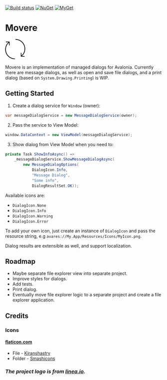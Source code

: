 [![Build status](https://ci.appveyor.com/api/projects/status/8iddgvgjklwoj91y/branch/master?svg=true)](https://ci.appveyor.com/project/jp2masa/Movere/branch/master)
[![NuGet](https://img.shields.io/nuget/v/Movere.svg)](https://www.nuget.org/packages/Movere/)
[![MyGet](https://img.shields.io/myget/jp2masa/vpre/Movere.svg?label=myget)](https://www.myget.org/feed/jp2masa/package/nuget/Movere)

# Movere

![Movere](Icon.png)

Movere is an implementation of managed dialogs for Avalonia. Currently there are message dialogs, as well as open and save file dialogs, and a print dialog (based on `System.Drawing.Printing`) is WIP.

## Getting Started

1. Create a dialog service for `Window` (owner):

```cs
var messageDialogService = new MessageDialogService(owner);
```

2. Pass the service to View Model:

```cs
window.DataContext = new ViewModel(messageDialogService);
```

3. Show dialog from View Model when you need to:

```cs
private Task ShowInfoAsync() =>
    _messageDialogService.ShowMessageDialogAsync(
        new MessageDialogOptions(
            DialogIcon.Info,
            "Message Dialog",
            "Some info",
            DialogResultSet.OK));
```

Available icons are:

- `DialogIcon.None`
- `DialogIcon.Info`
- `DialogIcon.Warning`
- `DialogIcon.Error`

To add your own icon, just create an instance of `DialogIcon` and pass the resource string, e.g `avares://My.App/Resources/Icons/MyIcon.png`.

Dialog results are extensible as well, and support localization.

## Roadmap

- Maybe separate file explorer view into separate project.
- Improve styles for dialogs.
- Add tests.
- Print dialog.
- Eventually move file explorer logic to a separate project and create a file explorer application.

## Credits

### Icons

#### [flaticon.com](https://www.flaticon.com)
- File - [Kiranshastry](https://www.flaticon.com/authors/kiranshastry)
- Folder - [Smashicons](https://www.flaticon.com/authors/smashicons)

### _The project logo is from [linea.io](http://linea.io)._
